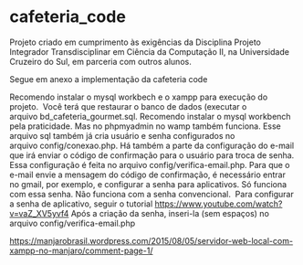 # cafeteria_code
Projeto criado em cumprimento às exigências da Disciplina Projeto Integrador Transdisciplinar em Ciência da Computação II, na Universidade Cruzeiro do Sul, em parceria com outros alunos.

Segue em anexo a implementação da cafeteria code

Recomendo instalar o mysql workbech e o xampp para execução do projeto. 
Você terá que restaurar o banco de dados (executar o arquivo bd_cafeteria_gourmet.sql. Recomendo instalar o mysql workbench pela praticidade. Mas no phpmyadmin no wamp também funciona. Esse arquivo sql também já cria usuário e senha configurados no arquivo config/conexao.php.
Há também a parte da configuração do e-mail que irá enviar o código de confirmação para o usuário para troca de senha. Essa configuração é feita no arquivo config/verifica-email.php. Para que o e-mail envie a mensagem do código de confirmação, é necessário entrar no gmail, por exemplo, e configurar a senha para aplicativos. Só funciona com essa senha. Não funciona com a senha convencional.  Para configurar a senha de aplicativo, seguir o tutorial https://www.youtube.com/watch?v=vaZ_XV5yvf4
Após a criação da senha, inseri-la (sem espaços) no arquivo config/verifica-email.php 

https://manjarobrasil.wordpress.com/2015/08/05/servidor-web-local-com-xampp-no-manjaro/comment-page-1/
